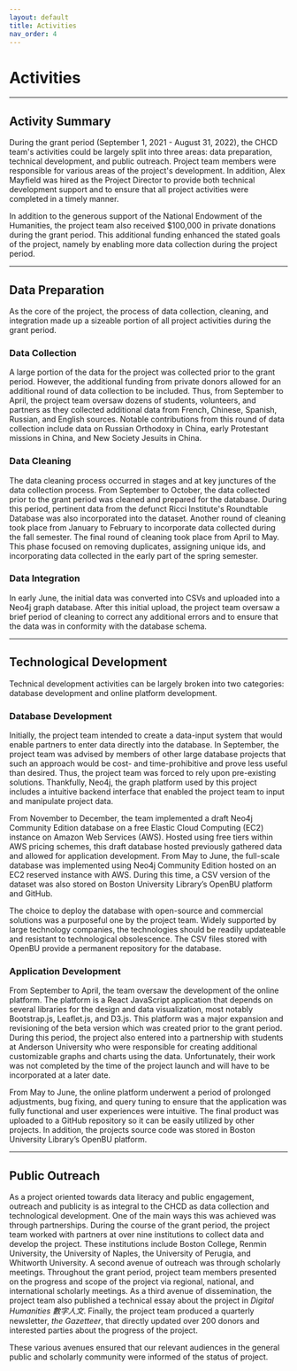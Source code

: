```yaml
---
layout: default
title: Activities
nav_order: 4
---
```


# Activities

---

## Activity Summary

During the grant period (September 1, 2021 - August 31, 2022), the CHCD team's activities could be largely split into three areas: data preparation, technical development, and public outreach. Project team members were responsible for various areas of the project's development. In addition, Alex Mayfield was hired as the Project Director to provide both technical development support and to ensure that all project activities were completed in a timely manner.

In addition to the generous support of the National Endowment of the Humanities, the project team also received $100,000 in private donations during the grant period. This additional funding enhanced the stated goals of the project, namely by enabling more data collection during the project period.

---

## Data Preparation

As the core of the project, the process of data collection, cleaning, and integration made up a sizeable portion of all project activities during the grant period.

### Data Collection
A large portion of the data for the project was collected prior to the grant period. However, the additional funding from private donors allowed for an additional round of data collection to be included. Thus, from September to April, the project team oversaw dozens of students, volunteers, and partners as they collected additional data from French, Chinese, Spanish, Russian, and English sources. Notable contributions from this round of data collection include data on Russian Orthodoxy in China, early Protestant missions in China, and New Society Jesuits in China.

### Data Cleaning
The data cleaning process occurred in stages and at key junctures of the data collection process. From September to October, the data collected prior to the grant period was cleaned and prepared for the database. During this period, pertinent data from the defunct Ricci Institute's Roundtable Database was also incorporated into the dataset. Another round of cleaning took place from January to February to incorporate data collected during the fall semester. The final round of cleaning took place from April to May. This phase focused on removing duplicates, assigning unique ids, and incorporating data collected in the early part of the spring semester.

### Data Integration
In early June, the initial data was converted into CSVs and uploaded into a Neo4j graph database. After this initial upload, the project team oversaw a brief period of cleaning to correct any additional errors and to ensure that the data was in conformity with the database schema.

---

## Technological Development

Technical development activities can be largely broken into two categories: database development and online platform development.

### Database Development

Initially, the project team intended to create a data-input system that would enable partners to enter data directly into the database. In September, the project team was advised by members of other large database projects that such an approach would be cost- and time-prohibitive and prove less useful than desired. Thus, the project team was forced to rely upon pre-existing solutions. Thankfully, Neo4j, the graph platform used by this project includes a intuitive backend interface that enabled the project team to input and manipulate project data.

From November to December, the team implemented a draft Neo4j Community Edition database on a free Elastic Cloud Computing (EC2) instance on Amazon Web Services (AWS). Hosted using free tiers within AWS pricing schemes, this draft database hosted previously gathered data and allowed for application development. From May to June, the full-scale database was implemented using Neo4j Community Edition hosted on an EC2 reserved instance with AWS. During this time, a CSV version of the dataset was also stored on Boston University Library’s OpenBU platform and GitHub.

The choice to deploy the database with open-source and commercial solutions was a purposeful one by the project team. Widely supported by large technology companies, the technologies should be readily updateable and resistant to technological obsolescence. The CSV files stored with OpenBU provide a permanent repository for the database.

### Application Development

From September to April, the team oversaw the development of the online platform. The platform is a React JavaScript application that depends on several libraries for the design and data visualization, most notably Bootstrap.js, Leaflet.js, and D3.js. This platform was a major expansion and revisioning of the beta version which was created prior to the grant period. During this period, the project also entered into a partnership with students at Anderson University who were responsible for creating additional customizable graphs and charts using the data. Unfortunately, their work was not completed by the time of the project launch and will have to be incorporated at a later date.

From May to June, the online platform underwent a period of prolonged adjustments, bug fixing, and query tuning to ensure that the application was fully functional and user experiences were intuitive. The final product was uploaded to a GitHub repository so it can be easily utilized by other projects. In addition, the projects source code was stored in Boston University Library’s OpenBU platform.

---

## Public Outreach

As a project oriented towards data literacy and public engagement, outreach and publicity is as integral to the CHCD as data collection and technological development. One of the main ways this was achieved was through partnerships. During the course of the grant period, the project team worked with partners at over nine institutions to collect data and develop the project. These institutions include Boston College, Renmin University, the University of Naples, the University of Perugia, and Whitworth University. A second avenue of outreach was through scholarly meetings. Throughout the grant period, project team members presented on the progress and scope of the project via regional, national, and international scholarly meetings. As a third avenue of dissemination, the project team also published a technical essay about the project in _Digital Humanities 數字人文_. Finally, the project team produced a quarterly newsletter, _the Gazetteer_, that directly updated over 200 donors and interested parties about the progress of the project.

These various avenues ensured that our relevant audiences in the general public and scholarly community were informed of the status of project.

